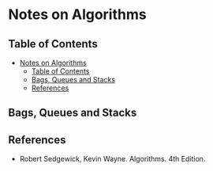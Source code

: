# Notes on Algorithms

## Table of Contents

- [Notes on Algorithms](#notes-on-algorithms)
  - [Table of Contents](#table-of-contents)
  - [Bags, Queues and Stacks](#bags-queues-and-stacks)
  - [References](#references)

## Bags, Queues and Stacks

## References

- Robert Sedgewick, Kevin Wayne. Algorithms. 4th Edition.
